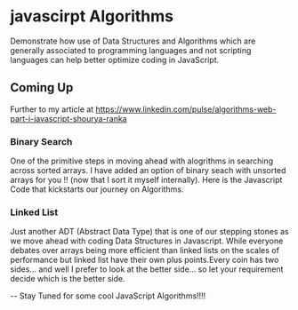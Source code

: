 # javascirpt Algorithms
Demonstrate how use of Data Structures and Algorithms which are generally associated to programming languages and not scripting languages can help better optimize coding in JavaScript.

## Coming Up

Further to my article at 
https://www.linkedin.com/pulse/algorithms-web-part-i-javascript-shourya-ranka 


### Binary Search
One of the primitive steps in moving ahead with alogrithms in searching across sorted arrays. I have added an option of binary seach with unsorted arrays for you !! (now that I sort it myself internally). Here is the Javascript Code that kickstarts our journey on Algorithms.

### Linked List
Just another ADT (Abstract Data Type) that is one of our stepping stones as we move ahead with coding Data Structures in Javascript. While everyone debates over arrays being more efficient than linked lists on the scales of performance but linked list have their own plus points.Every coin has two sides... and well I prefer to look at the better side... so let your requirement decide which is the better side.  

-- Stay Tuned for some cool JavaScript Algorithms!!!! 
